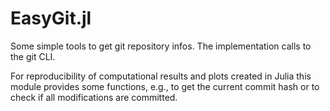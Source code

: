 # EasyGit.jl
Some simple tools to get git repository infos. The implementation calls to the git CLI. 

For reproducibility of computational results and plots created in Julia this module provides some functions, e.g., to get the current commit hash or to check if all modifications are committed.
